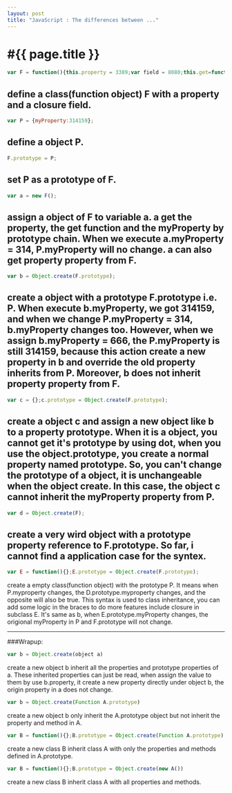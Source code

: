 ```yaml
---
layout: post
title: "JavaScript : The differences between ..."
---
```


#{{ page.title }}
<br>
===============

```js
var F = function(){this.property = 3389;var field = 8080;this.get=function(){return field};};
```
define a class(function object) F with a property and a closure field.
----
```js
var P = {myProperty:314159};
```
define a object P.
----
```js
F.prototype = P;
```
set P as a prototype of F.
----
```js
var a = new F();
```
assign a object of F to variable a. a get the property, the get function and the myProperty by prototype chain. When we execute a.myProperty = 314, P.myProperty will no change. a can also get property property from F.
----
```js
var b = Object.create(F.prototype);
```
create a object with a prototype F.prototype i.e. P. When execute b.myProperty, we got 314159, and when we change P.myProperty = 314, b.myProperty changes too. However, when we assign b.myProperty = 666, the P.myProperty is still 314159, because this action create a new property in b and override the old property inherits from P. Moreover, b does not inherit property property from F.
----
```js
var c = {};c.prototype = Object.create(F.prototype);
```
create a object c and assign a new object like b to a property prototype. When it is a object, you cannot get it's prototype by using dot, when you use the object.prototype, you create a normal property named prototype. So, you can't change the prototype of a object, it is unchangeable when the object create. In this case, the object c cannot inherit the myProperty property from P.
----
```js
var d = Object.create(F);
```
create a very wird object with a prototype property reference to F.prototype. So far, i cannot find a application case for the syntex.
----
```js
var E = function(){};E.prototype = Object.create(F.prototype);
```
create a empty class(function object) with the prototype P. It means when P.myproperty changes, the D.prototype.myproperty changes, and the opposite will also be true. This syntax is used to class inheritance, you can add some logic in the braces to do more features include closure in subclass E. It's same as b, when E.prototype.myProperty changes, the origional myProperty in P and F.prototype will not change.

-----
###Wrapup:
```js
var b = Object.create(object a)
```
create a new object b inherit all the properties and prototype properties of a. These inherited properties can just be read, when assign the value to them by use b.property, it create a new property directly under object b, the origin property in a does not change.
```js
var b = Object.create(Function A.prototype)
```
create a new object b only inherit the A.prototype object but not inherit the property and method in A.
```js
var B = function(){};B.prototype = Object.create(Function A.prototype)
```
create a new class B inherit class A with only the properties and methods defined in A.prototype.
```js
var B = function(){};B.prototype = Object.create(new A())
```
create a new class B inherit class A with all properties and methods.
